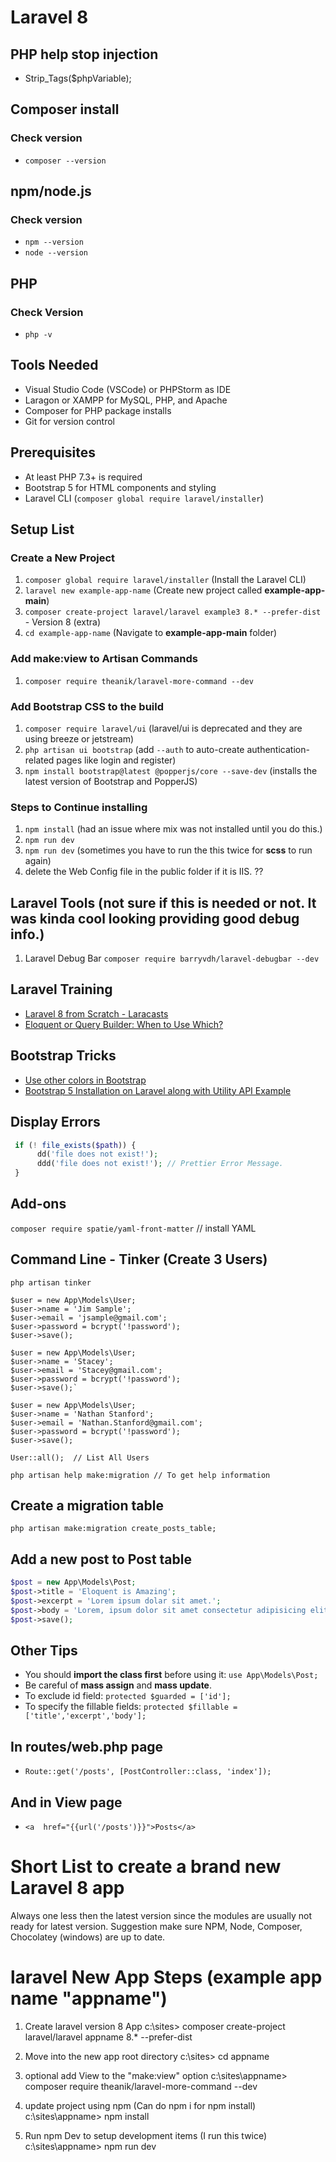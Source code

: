 # Laravel 8 

## PHP help stop injection
- Strip_Tags($phpVariable);

## Composer install
### Check version 
- `composer --version`

## npm/node.js
### Check version
- `npm --version`
- `node --version`

## PHP
### Check Version
- `php -v`

## Tools Needed

- Visual Studio Code (VSCode) or PHPStorm as IDE
- Laragon or XAMPP for MySQL, PHP, and Apache
- Composer for PHP package installs
- Git for version control

## Prerequisites 

- At least PHP 7.3+ is required
- Bootstrap 5 for HTML components and styling
- Laravel CLI (`composer global require laravel/installer`)

## Setup List

### Create a New Project

1. `composer global require laravel/installer` (Install the Laravel CLI)
2. `laravel new example-app-name` (Create new project called **example-app-main**)
3. `composer create-project laravel/laravel example3 8.* --prefer-dist` - Version 8 (extra)
4. `cd example-app-name` (Navigate to **example-app-main** folder)

### Add **make:view** to Artisan Commands

1. `composer require theanik/laravel-more-command --dev`

### Add **Bootstrap CSS** to the build
1. `composer require laravel/ui` (laravel/ui is deprecated and they are using breeze or jetstream)
2. `php artisan ui bootstrap` (add `--auth` to auto-create authentication-related pages like login and register)
3. `npm install bootstrap@latest @popperjs/core --save-dev` (installs the latest version of Bootstrap and PopperJS)

### Steps to Continue installing
1. `npm install` (had an issue where mix was not installed until you do this.)
2. `npm run dev`
3. `npm run dev` (sometimes you have to run the this twice for **scss** to run again)
4. delete the Web Config file in the public folder if it is IIS. ??

## Laravel Tools (not sure if this is needed or not.  It was kinda cool looking providing good debug info.)
1. Laravel Debug Bar 
 `composer require barryvdh/laravel-debugbar --dev`

## Laravel Training

- [Laravel 8 from Scratch - Laracasts](https://laracasts.com/series/laravel-8-from-scratch/)
- [Eloquent or Query Builder: When to Use Which?](https://www.youtube.com/watch?v=uVsY_OXRq5o)

## Bootstrap Tricks

- [Use other colors in Bootstrap](https://www.youtube.com/watch?v=CTmubyW4uYo&t=1s)
- [Bootstrap 5 Installation on Laravel along with Utility API Example](https://www.youtube.com/watch?v=Zswg6_lISdU)

## Display Errors

```php
 if (! file_exists($path)) {
      dd('file does not exist!');
      ddd('file does not exist!'); // Prettier Error Message.
 }
```

## Add-ons

`composer require spatie/yaml-front-matter` // install YAML

## Command Line - Tinker (Create 3 Users)

```
php artisan tinker

$user = new App\Models\User;
$user->name = 'Jim Sample';
$user->email = 'jsample@gmail.com';
$user->password = bcrypt('!password');
$user->save();

$user = new App\Models\User;
$user->name = 'Stacey';
$user->email = 'Stacey@gmail.com';
$user->password = bcrypt('!password');
$user->save();`

$user = new App\Models\User;
$user->name = 'Nathan Stanford';
$user->email = 'Nathan.Stanford@gmail.com';
$user->password = bcrypt('!password');
$user->save();

User::all();  // List All Users

php artisan help make:migration // To get help information
```

## Create a migration table

`php artisan make:migration create_posts_table;`

## Add a new post to Post table

```php
$post = new App\Models\Post;
$post->title = 'Eloquent is Amazing';
$post->excerpt = 'Lorem ipsum dolar sit amet.';
$post->body = 'Lorem, ipsum dolor sit amet consectetur adipisicing elit. Unde rerum error laborum sed, velit commodi officia ea quo quia nihil nulla reprehenderit quas, corrupti consequuntur similique perferendis facilis vel odit doloribus eaque pariatur! Saepe quis reprehenderit dolores? Quis totam ipsam veritatis iure voluptas eos tempora eaque id, dolore accusamus impedit.';
$post->save();
```

## Other Tips

- You should **import the class first** before using it: `use App\Models\Post;`
- Be careful of **mass assign** and **mass update**.
- To exclude id field: `protected $guarded = ['id'];`
- To specify the fillable fields: `protected $fillable = ['title','excerpt','body'];`



## In routes/web.php page
- `Route::get('/posts', [PostController::class, 'index']);`

## And in View page
- `<a  href="{{url('/posts')}}">Posts</a>`

# Short List to create a brand new Laravel 8 app  
Always one less then the latest version since the modules are usually not ready for latest version.  Suggestion make sure NPM, Node, Composer, Chocolatey (windows) are up to date.
 
# laravel New App Steps (example app name "appname")
1. Create laravel version 8 App 
  c:\sites> composer create-project laravel/laravel appname 8.* --prefer-dist
  
2. Move into the new app root directory
  c:\sites> cd appname
  
3. optional add View to the "make:view" option
  c:\sites\appname> composer require theanik/laravel-more-command --dev
  
4. update project using npm (Can do npm i for npm install)
  c:\sites\appname> npm install 
  
5. Run npm Dev to setup development items (I run this twice)
  c:\sites\appname> npm run dev

